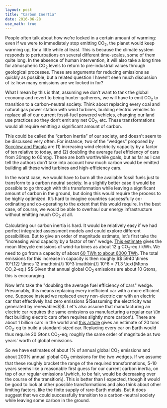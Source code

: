 ```yaml
---
layout: post
title: "Carbon Inertia"
date: 2016-06-28
use_math: true
---
```


<p>People often talk about how we’re locked in a certain amount of warming: even if we were to immediately stop emitting CO<sub>2</sub>, the planet would keep warming up, for a little while at least. This is because the climate system responds to perturbations on several different time-scales, some of them quite long. In the absence of human intervention, it will also take a long time for atmospheric CO<sub>2</sub> levels to return to pre-industrial values through geological processes. These are arguments for reducing emissions as quickly as possible, but a related question I haven’t seen much discussion of is: how many emissions are we locked in for?</p>

<p>What I mean by this is that, assuming we don’t want to tank the global economy and revert to being hunter-gatherers, we will have to emit CO<sub>2</sub> to transition to a carbon-neutral society. Think about replacing every coal and natural gas power station with wind turbines, building electric vehicles to replace all of our current fossil-fuel powered vehicles, changing our land use practices so they don’t emit any net CO<sub>2</sub>, etc. These transformations would all require emitting a significant amount of carbon.</p>

<p>This could be called the “carbon inertia” of our society, and doesn't seem to be discussed very often. For instance, two of the “wedges” proposed by <a href="http://cmi.princeton.edu/wedges/">Socolow and Pacala</a> are (1) increasing wind electricity capacity by a factor of ten relative to today, and (2) doubling the average fuel efficiency of cars from 30mpg to 60mpg. These are both worthwhile goals, but as far as I can tell the authors don’t take into account how much carbon would be emitted building all these wind turbines and high-efficiency cars.</p>

<p>In the worst case, we would have to burn all the available fossil fuels just to transform to a carbon neutral society. In a slightly better case it would be possible to go through with this transformation while leaving a significant amount of carbon in the ground, but doing this would require the process to be highly optimized. It’s hard to imagine countries successfully co-ordinating and co-operating to the extent that this would require. In the best case, of course, we would be able to overhaul our energy infrastructure without emitting much CO<sub>2</sub> at all.</p>

<p>Calculating our carbon inertia is hard. It would be relatively easy if we had perfect integrated assessment models and could explore different possibilities. But to give an order of magnitude estimate, let’s first take the "increasing wind capacity by a factor of ten" wedge. <a href="http://onlinelibrary.wiley.com/doi/10.1111/j.1530-9290.2012.00464.x/abstract">This estimate</a> gives the mean lifecycle emissions of wind-turbines as about 12 g CO<sub>2</sub>-eq / kWh. We need to go from a capacity of about <a href="http://cmi.princeton.edu/wedges/wind_power.php">60 TWh to about 6000 TWh</a>. The total emissions for this increase in capacity is then roughly 
$$
5940 \times 10^{12} \times 12 \mathbin{/} 10^3 \mathbin{/} 10^6 = 71.3 \text{Mtons CO_2-eq.}
$$ 
Given that annual global CO<sub>2</sub> emissions are about 10 Gtons, this is encouraging.</p>

<p>Now let's take the "doubling the average fuel efficiency of cars" wedge. Presumably, this means replacing every inefficient car with a more efficient one. Suppose instead we replaced every non-electric car with an electric car that effectively had zero emissions $($assuming the electricity was generated by renewables$)$. Let's also assume that manufacturing an electric car requires the same emissions as manufacturing a regular car \(in fact building electric cars often requires slightly more carbon\). There are about 1 billion cars in the world and <a href="https://www.theguardian.com/environment/green-living-blog/2010/sep/23/carbon-footprint-new-car">this article</a> gives an estimate of 20 tons CO<sub>2</sub>-eq to build a standard-sized car. Replacing every car on Earth would thus require 20 Gtons CO<sub>2</sub>-eq; roughly the same order of magnitude as two years' worth of global emissions.</p>

<p>So we have estimates of about 1% of annual global CO<sub>2</sub> emissions and about 200% annual global CO<sub>2</sub> emissions for the two wedges. If we assume that these roughly bracket the range of the required transformations, 5-10 years seems like a reasonable first guess for our current carbon inertia, on top of our regular emissions \(which, to be fair, would be decreasing over the course of the transition\). This is better than I expected, though it would be good to look at other possible transformations and also think about other limiting factors, like the finite supply of rare-Earth metals. But it does suggest that we could successfully transition to a carbon-neutral society while leaving some carbon in the ground.</p>








